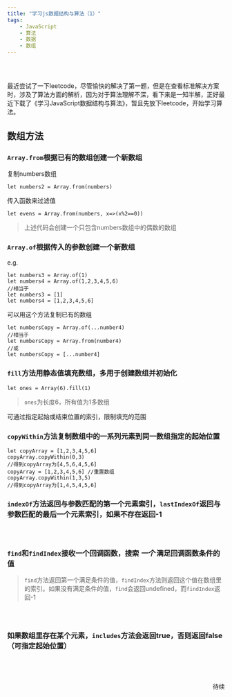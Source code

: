 ```yaml
---
title: "学习js数据结构与算法（1）"  
tags: 
	- JavaScript
	- 算法
	- 数据
	- 数组
---
```


### &nbsp;
最近尝试了一下leetcode，尽管愉快的解决了第一题，但是在查看标准解决方案时，涉及了算法方面的解析，因为对于算法理解不深，看下来是一知半解，正好最近下载了《学习JavaScript数据结构与算法》，暂且先放下leetcode，开始学习算法。

## 数组方法
<!-- more -->
### `Array.from`根据已有的数组创建一个新数组
复制numbers数组
```
let numbers2 = Array.from(numbers)
```
传入函数来过滤值
```
let evens = Array.from(numbers, x=>(x%2==0))
```
> 上述代码会创建一个只包含numbers数组中的偶数的数组

### `Array.of`根据传入的参数创建一个新数组
e.g.  
```
let numbers3 = Array.of(1)
let numbers4 = Array.of(1,2,3,4,5,6)
//相当于
let numbers3 = [1]
let numbers4 = [1,2,3,4,5,6]
```
可以用这个方法复制已有的数组
```
let numbersCopy = Array.of(...number4)
//相当于
let numbersCopy = Array.from(number4)
//或
let numbersCopy = [...number4]
```
### `fill`方法用静态值填充数组，多用于创建数组并初始化
```
let ones = Array(6).fill(1)
```
> `ones`为长度6，所有值为1多数组  

可通过指定起始或结束位置的索引，限制填充的范围

### `copyWithin`方法复制数组中的一系列元素到同一数组指定的起始位置
```
let copyArray = [1,2,3,4,5,6]
copyArray.copyWithin(0,3)
//得到copyArray为[4,5,6,4,5,6]
copyArray = [1,2,3,4,5,6] //重置数组
copyArray.copyWithin(1,3,5)
//得到copyArray为[1,4,5,4,5,6]
```
### `indexOf`方法返回与参数匹配的第一个元素索引，`lastIndexOf`返回与参数匹配的最后一个元素索引，如果不存在返回-1
### &nbsp;

### `find`和`findIndex`接收一个回调函数，搜索 ***一个*** 满足回调函数条件的值
> `find`方法返回第一个满足条件的值，`findIndex`方法则返回这个值在数组里的索引。如果没有满足条件的值，`find`会返回undefined，而`findIndex`返回-1  

### &nbsp;

### 如果数组里存在某个元素，`includes`方法会返回true，否则返回false（可指定起始位置）

## &nbsp;
<p style="text-align:right">待续</p>


